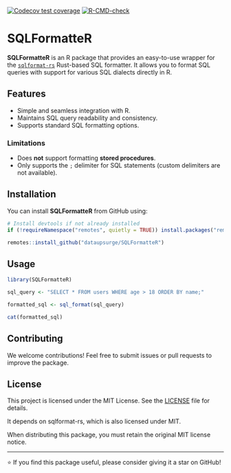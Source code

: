   <!-- badges: start -->
  [![Codecov test coverage](https://codecov.io/gh/dataupsurge/SQLFormatteR/graph/badge.svg)](https://app.codecov.io/gh/dataupsurge/SQLFormatteR)
  [![R-CMD-check](https://github.com/dataupsurge/SQLFormatteR/actions/workflows/R-CMD-check.yaml/badge.svg)](https://github.com/dataupsurge/SQLFormatteR/actions/workflows/R-CMD-check.yaml)
  <!-- badges: end -->

# SQLFormatteR

**SQLFormatteR** is an R package that provides an easy-to-use wrapper for the [`sqlformat-rs`](https://github.com/shssoichiro/sqlformat-rs) Rust-based SQL formatter. It allows you to format SQL queries with support for various SQL dialects directly in R.

## Features

- Simple and seamless integration with R.
- Maintains SQL query readability and consistency.
- Supports standard SQL formatting options.

### Limitations

- Does **not** support formatting **stored procedures**.
- Only supports the `;` delimiter for SQL statements (custom delimiters are not available).

## Installation

You can install **SQLFormatteR** from GitHub using:

```r
# Install devtools if not already installed
if (!requireNamespace("remotes", quietly = TRUE)) install.packages("remotes")

remotes::install_github("dataupsurge/SQLFormatteR")
```

## Usage

```r
library(SQLFormatteR)

sql_query <- "SELECT * FROM users WHERE age > 18 ORDER BY name;"

formatted_sql <- sql_format(sql_query)

cat(formatted_sql)
```

## Contributing

We welcome contributions! Feel free to submit issues or pull requests to improve the package.

## License

This project is licensed under the MIT License. See the [LICENSE](LICENSE) file for details.

It depends on sqlformat-rs, which is also licensed under MIT.

When distributing this package, you must retain the original MIT license notice.

---

⭐ If you find this package useful, please consider giving it a star on GitHub!

